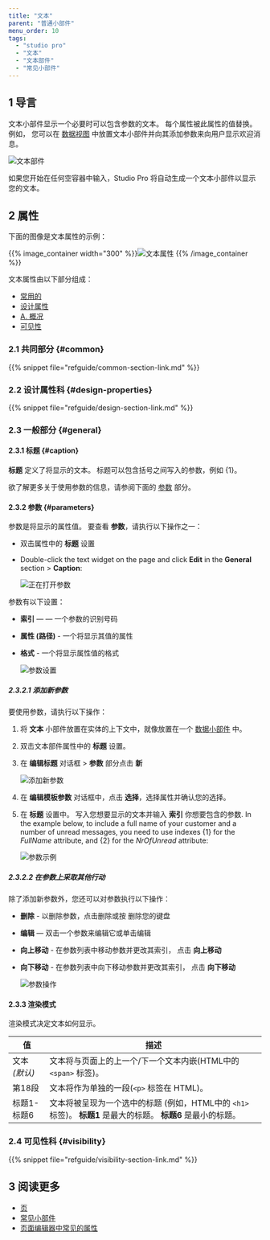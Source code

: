 ```yaml
---
title: "文本"
parent: "普通小部件"
menu_order: 10
tags:
  - "studio pro"
  - "文本"
  - "文本部件"
  - "常见小部件"
---
```


## 1 导言

文本小部件显示一个必要时可以包含参数的文本。 每个属性被此属性的值替换。 例如， 您可以在 [数据视图](data-view) 中放置文本小部件并向其添加参数来向用户显示欢迎消息。

![文本部件](attachments/common-widgets/text.png)

如果您开始在任何空容器中输入，Studio Pro 将自动生成一个文本小部件以显示您的文本。

## 2 属性

下面的图像是文本属性的示例：

{{% image_container width="300" %}}![文本属性](attachments/common-widgets/text-properties.png)
{{% /image_container %}}

文本属性由以下部分组成：

* [常用的](#common)
* [设计属性](#design-properties)
* [A. 概况](#general)
* [可见性](#visibility)

### 2.1 共同部分 {#common}

{{% snippet file="refguide/common-section-link.md" %}}

### 2.2 设计属性科 {#design-properties}

{{% snippet file="refguide/design-section-link.md" %}}

### 2.3 一般部分 {#general}

#### 2.3.1 标题 {#caption}

**标题** 定义了将显示的文本。 标题可以包含括号之间写入的参数，例如 {1}。

欲了解更多关于使用参数的信息，请参阅下面的 [参数](#parameters) 部分。

#### 2.3.2 参数 {#parameters}

参数是将显示的属性值。 要查看 **参数**，请执行以下操作之一：

* 双击属性中的 **标题** 设置

*  Double-click the text widget on the page and click **Edit** in the **General** section > **Caption**:

    ![正在打开参数](attachments/common-widgets/caption-edit-button.png)

参数有以下设置：

* **索引** — — 一个参数的识别号码

* **属性 (路径)** - 一个将显示其值的属性

*  **格式** - 一个将显示属性值的格式

    ![参数设置](attachments/common-widgets/parameter-settings.png)

##### 2.3.2.1 添加新参数

要使用参数，请执行以下操作：

1. 将 **文本** 小部件放置在实体的上下文中，就像放置在一个 [数据小部件](data-widgets) 中。

2. 双击文本部件属性中的 **标题** 设置。

3.  在 **编辑标题** 对话框 > **参数** 部分点击 **新**

    ![添加新参数](attachments/common-widgets/adding-parameter.png)

4. 在 **编辑模板参数** 对话框中，点击 **选择**，选择属性并确认您的选择。

5.  在 **标题** 设置中。 写入您想要显示的文本并输入 **索引** 你想要包含的参数. In the example below, to include a full name of your customer and a number of unread messages, you need to use indexes {1} for the *FullName* attribute, and {2} for the *NrOfUnread* attribute:

    ![参数示例](attachments/common-widgets/parameters-example.png)

##### 2.3.2.2 在参数上采取其他行动

除了添加新参数外，您还可以对参数执行以下操作：

* **删除** - 以删除参数，点击删除或按 <kbd>删除您的键盘</kbd>

* **编辑** — 双击一个参数来编辑它或单击编辑

* **向上移动** - 在参数列表中移动参数并更改其索引， 点击 **向上移动**

*  **向下移动** - 在参数列表中向下移动参数并更改其索引， 点击 **向下移动**

    ![参数操作](attachments/common-widgets/parameter-actions.png)

#### 2.3.3 渲染模式

渲染模式决定文本如何显示。

| 值          | 描述                                                                          |
| ---------- | --------------------------------------------------------------------------- |
| 文本  *(默认)* | 文本将与页面上的上一个/下一个文本内嵌(HTML中的`<span>` 标签)。                               |
| 第18段       | 文本将作为单独的一段(`<p>` 标签在 HTML)。                                           |
| 标题1-标题6    | 文本将被呈现为一个选中的标题 (例如，HTML中的 `<h1>` 标签)。 **标题1** 是最大的标题。 **标题6** 是最小的标题。 |

### 2.4 可见性科 {#visibility}

{{% snippet file="refguide/visibility-section-link.md" %}}

## 3 阅读更多

* [页](page)
* [常见小部件](普通小部件)
* [页面编辑器中常见的属性](common-widget-properties)